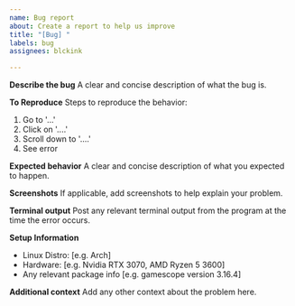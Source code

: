```yaml
---
name: Bug report
about: Create a report to help us improve
title: "[Bug] "
labels: bug
assignees: blckink

---
```


**Describe the bug**
A clear and concise description of what the bug is.

**To Reproduce**
Steps to reproduce the behavior:
1. Go to '...'
2. Click on '....'
3. Scroll down to '....'
4. See error

**Expected behavior**
A clear and concise description of what you expected to happen.

**Screenshots**
If applicable, add screenshots to help explain your problem.

**Terminal output**
Post any relevant terminal output from the program at the time the error occurs.

**Setup Information**
 - Linux Distro: [e.g. Arch]
 - Hardware: [e.g. Nvidia RTX 3070, AMD Ryzen 5 3600]
 - Any relevant package info [e.g. gamescope version 3.16.4]

**Additional context**
Add any other context about the problem here.
